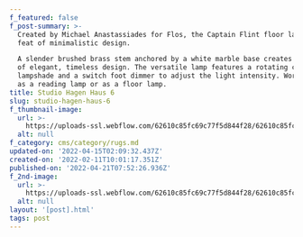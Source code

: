 ```yaml
---
f_featured: false
f_post-summary: >-
  Created by Michael Anastassiades for Flos, the Captain Flint floor lamp is a
  feat of minimalistic design.

  A slender brushed brass stem anchored by a white marble base creates a harmony
  of elegant, timeless design. The versatile lamp features a rotating cone
  lampshade and a switch foot dimmer to adjust the light intensity. Works well
  as a reading lamp or as a floor lamp.
title: Studio Hagen Haus 6
slug: studio-hagen-haus-6
f_thumbnail-image:
  url: >-
    https://uploads-ssl.webflow.com/62610c85fc69c77f5d844f28/62610c85fc69c781c8844f95_20150412LOCATIONS-slide-W5WG-superJumbo.jpg
  alt: null
f_category: cms/category/rugs.md
updated-on: '2022-04-15T02:09:32.437Z'
created-on: '2022-02-11T10:01:17.351Z'
published-on: '2022-04-21T07:52:26.936Z'
f_2nd-image:
  url: >-
    https://uploads-ssl.webflow.com/62610c85fc69c77f5d844f28/62610c85fc69c730ef844f8f_03_PROCESS4.jpg
  alt: null
layout: '[post].html'
tags: post
---
```



